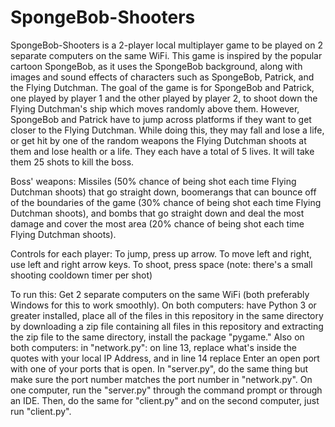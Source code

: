 # SpongeBob-Shooters

SpongeBob-Shooters is a 2-player local multiplayer game to be played on 2 separate computers on the same WiFi. This game is inspired by the popular cartoon SpongeBob, as it 
uses the SpongeBob background, along with images and sound effects of characters such as SpongeBob, Patrick, and the Flying Dutchman. The goal of the game is for SpongeBob and 
Patrick, one played by player 1 and the other played by player 2, to shoot down the Flying Dutchman's ship which moves randomly above them. However, SpongeBob and Patrick have to jump
across platforms if they want to get closer to the Flying Dutchman. While doing this, they may fall and lose a life, or get hit by one of the random weapons the Flying Dutchman shoots
at them and lose health or a life. They each have a total of 5 lives. It will take them 25 shots to kill the boss.

Boss' weapons: Missiles (50% chance of being shot each time Flying Dutchman shoots) that go straight down, boomerangs that can bounce off of the boundaries of the game (30% chance of being 
shot each time Flying Dutchman shoots), and bombs that go straight down and deal the most damage and cover the most area (20% chance of being shot each time Flying Dutchman shoots).

Controls for each player: To jump, press up arrow. To move left and right, use left and right arrow keys. To shoot, press space (note: there's a small shooting cooldown timer per shot)

To run this: Get 2 separate computers on the same WiFi (both preferably Windows for this to work smoothly). On both computers: have Python 3 or greater installed, place all of the files in this repository in the same directory by downloading a zip file containing all files in this repository and extracting the zip file to the same directory, install the package "pygame." Also on both computers: in "network.py": on line 13, replace what's inside the quotes with your local IP Address, and in line 14 replace Enter an open port with one of your ports that is open. In "server.py", do the same thing but make sure the port number matches the port number in "network.py".  On one computer, run the "server.py" through the command prompt or through an IDE. Then, do the same for "client.py" and on the second computer, just run "client.py".
